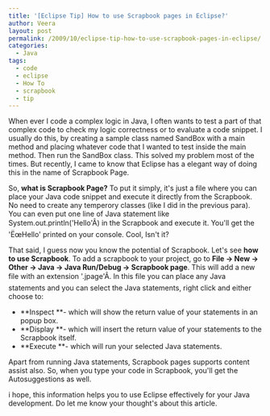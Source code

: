 ```yaml
---
title: '[Eclipse Tip] How to use Scrapbook pages in Eclipse?'
author: Veera
layout: post
permalink: /2009/10/eclipse-tip-how-to-use-scrapbook-pages-in-eclipse/
categories:
  - Java
tags:
  - code
  - eclipse
  - How To
  - scrapbook
  - tip
---
```


When ever I code a complex logic in Java, I often wants to test a part of that complex code to check my logic correctness or to evaluate a code snippet. I usually do this, by creating a sample class named SandBox with a main method and placing whatever code that I wanted to test inside the main method. Then run the SandBox class. This solved my problem most of the times. But recently, I came to know that Eclipse has a elegant way of doing this in the name of Scrapbook Page.

So, **what is Scrapbook Page?** To put it simply, it's just a file where you can place your Java code snippet and execute it directly from the Scrapbook. No need to create any temperory classes (like I did in the previous para). You can even put one line of Java statement like System.out.println('Hello'Â) in the Scrapbook and execute it. You'll get the 'ËœHello' printed on your console. Cool, Isn't it?

That said, I guess now you know the potential of Scrapbook. Let's see **how to use Scrapbook**. To add a scrapbook to your project, go to **File -> New -> Other -> Java -> Java Run/Debug -> Scrapbook page**. This will add a new file with an extension '.jpage'Â. In this file you can place any Java statements and you can select the Java statements, right click and either choose to:

*   **Inspect **- which will show the return value of your statements in an popup box.
*   **Display **- which will insert the return value of your statements to the Scrapbook itself.
*   **Execute **- which will run your selected Java statements.

Apart from running Java statements, Scrapbook pages supports content assist also. So, when you type your code in Scrapbook, you'll get the Autosuggestions as well.

i hope, this information helps you to use Eclipse effectively for your Java development. Do let me know your thought's about this article.